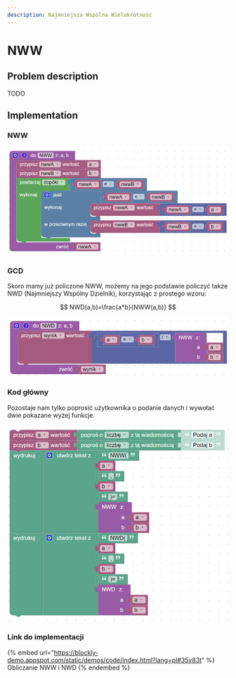 ```yaml
---
description: Najmniejsza Wspólna Wielokrotność
---
```


# NWW

## Problem description

TODO

## Implementation

### NWW

![Funkcja obliczająca NWW dwóch podanych liczb naturalnych](../../../../.gitbook/assets/NWW.png)

### GCD

Skoro mamy już policzone NWW, możemy na jego podstawie policzyć także NWD (Najmniejszy Wspólny Dzielnik), korzystając z prostego wzoru:

$$
NWD(a,b)=\frac{a*b}{NWW(a,b)}
$$

![Funkcja obliczająca NWD dwóch podanych liczb naturalnych na podstawie ich NWW](../../../../.gitbook/assets/NWW_NWD.png)

### Kod główny

Pozostaje nam tylko poprosić użytkownika o podanie danych i wywołać dwie pokazane wyżej funkcje.

![](../../../../.gitbook/assets/NWW_NWD_main.png)

### Link do implementacji

{% embed url="https://blockly-demo.appspot.com/static/demos/code/index.html?lang=pl#35v83t" %}
Obliczanie NWW i NWD
{% endembed %}
